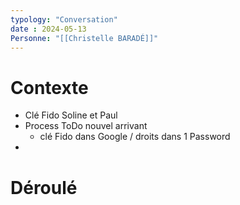 ```yaml
---
typology: "Conversation"
date : 2024-05-13
Personne: "[[Christelle BARADÉ]]"
---
```


# Contexte

- Clé Fido Soline et Paul
- Process ToDo nouvel arrivant 
	- clé Fido dans Google  / droits dans 1 Password
- 

# Déroulé
